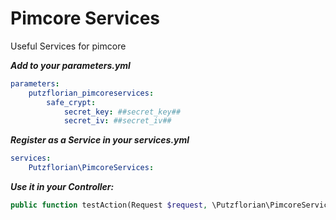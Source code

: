 # Pimcore Services
Useful Services for pimcore

***Add to your parameters.yml***
```yaml
parameters:
    putzflorian_pimcoreservices:
        safe_crypt:
            secret_key: ##secret_key##
            secret_iv: ##secret_iv##
```

***Register as a Service in your services.yml***
```yaml
services:
    Putzflorian\PimcoreServices:
```

***Use it in your Controller:***
```php
public function testAction(Request $request, \Putzflorian\PimcoreServices $pimcoreServices){}
```